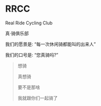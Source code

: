 # RRCC 

Real Ride Cycling Club 
  
真·骑俱乐部 

我们的愿景是: “每一次休闲骑都能叫的出来人”

我们的口号是: “您真骑吗?”
> 想骑
> 
> 真想骑
> 
> 要不是那啥
> 
> 我就跟你们一起骑了


